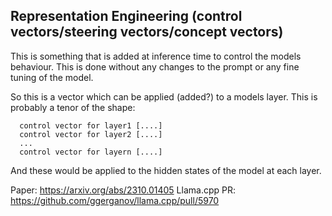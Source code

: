 ## Representation Engineering (control vectors/steering vectors/concept vectors)
This is something that is added at inference time to control the models
behaviour. This is done without any changes to the prompt or any fine tuning of
the model.

So this is a vector which can be applied (added?) to a models layer. This is
probably a tenor of the shape:
```
  control vector for layer1 [....]
  control vector for layer2 [....]
  ...
  control vector for layern [....]
``` 
And these would be applied to the hidden states of the model at each layer.

Paper: https://arxiv.org/abs/2310.01405
Llama.cpp PR: https://github.com/ggerganov/llama.cpp/pull/5970

